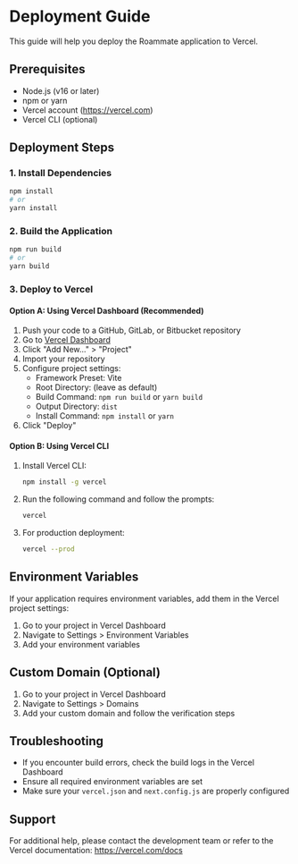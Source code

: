# Deployment Guide

This guide will help you deploy the Roammate application to Vercel.

## Prerequisites

- Node.js (v16 or later)
- npm or yarn
- Vercel account (https://vercel.com)
- Vercel CLI (optional)

## Deployment Steps

### 1. Install Dependencies

```bash
npm install
# or
yarn install
```

### 2. Build the Application

```bash
npm run build
# or
yarn build
```

### 3. Deploy to Vercel

#### Option A: Using Vercel Dashboard (Recommended)

1. Push your code to a GitHub, GitLab, or Bitbucket repository
2. Go to [Vercel Dashboard](https://vercel.com/dashboard)
3. Click "Add New..." > "Project"
4. Import your repository
5. Configure project settings:
   - Framework Preset: Vite
   - Root Directory: (leave as default)
   - Build Command: `npm run build` or `yarn build`
   - Output Directory: `dist`
   - Install Command: `npm install` or `yarn`
6. Click "Deploy"

#### Option B: Using Vercel CLI

1. Install Vercel CLI:
   ```bash
   npm install -g vercel
   ```
2. Run the following command and follow the prompts:
   ```bash
   vercel
   ```
3. For production deployment:
   ```bash
   vercel --prod
   ```

## Environment Variables

If your application requires environment variables, add them in the Vercel project settings:

1. Go to your project in Vercel Dashboard
2. Navigate to Settings > Environment Variables
3. Add your environment variables

## Custom Domain (Optional)

1. Go to your project in Vercel Dashboard
2. Navigate to Settings > Domains
3. Add your custom domain and follow the verification steps

## Troubleshooting

- If you encounter build errors, check the build logs in the Vercel Dashboard
- Ensure all required environment variables are set
- Make sure your `vercel.json` and `next.config.js` are properly configured

## Support

For additional help, please contact the development team or refer to the Vercel documentation: https://vercel.com/docs
